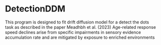 # DetectionDDM
This program is designed to fit drift diffusion model for a detect the dots task as described in the paper Meadhbh et al. (2023) Age-related response speed declines arise from specific impairments in sensory evidence accumulation rate and are mitigated by exposure to enriched environments
